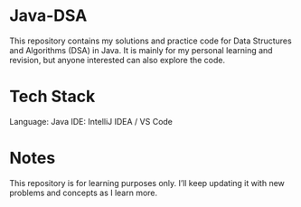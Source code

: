 # Java-DSA
This repository contains my solutions and practice code for Data Structures and Algorithms (DSA) in Java. It is mainly for my personal learning and revision, but anyone interested can also explore the code.

# Tech Stack
Language: Java
IDE: IntelliJ IDEA / VS Code 

# Notes
This repository is for learning purposes only.
I’ll keep updating it with new problems and concepts as I learn more.
